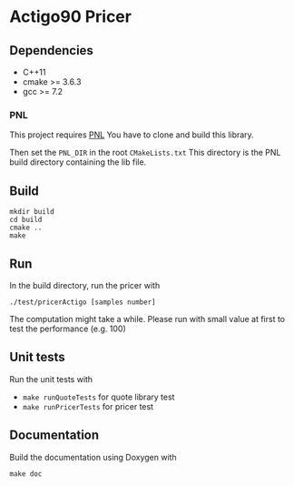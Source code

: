 # Actigo90 Pricer

## Dependencies

- C++11
- cmake >= 3.6.3
- gcc >= 7.2

### PNL

This project requires [PNL](https://github.com/pnlnum/pnl)
You have to clone and build this library.

Then set the `PNL_DIR` in the root `CMakeLists.txt`
This directory is the PNL build directory containing the lib file.

## Build

```
mkdir build
cd build
cmake ..
make
```

## Run

In the build directory, run the pricer with
```
./test/pricerActigo [samples number]
```
The computation might take a while. Please run with small value at first to test the performance (e.g. 100)

## Unit tests

Run the unit tests with
- `make runQuoteTests` for quote library test
- `make runPricerTests` for pricer test

## Documentation

Build the documentation using Doxygen with
```
make doc
```
